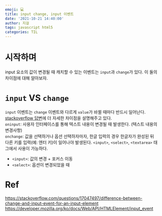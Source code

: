 ```yaml
---
emoji: 💻
title: input change, input 이벤트
date: '2021-10-21 14:40:00'
author: 지걸
tags: javascript html5
categories: TIL
---
```

# 시작하며
input 요소의 값이 변경될 때 캐치할 수 있는 이벤트는 `input`과 `change`가 있다. 이 둘의 차이점에 대해 알아보자.

# `input` VS `change`
`input` 이벤트는 `change` 이벤트와 다르게 `value`가 바뀔 때마다 반드시 일어난다. [stackoverflow 답변](https://stackoverflow.com/questions/17047497/difference-between-change-and-input-event-for-an-input-element)에 더 자세한 차이점을 설명해주고 있다.  
`oninput`: 사용자 인터페이스를 통해 텍스트 내용이 변경될 때 발생한다. (텍스트 내용의 변경사항)  
`onchange`: 값을 선택하거나 옵션 선택하자마자, 한글 입력의 경우 한글자가 완성된 뒤 다른 키를 입력(예: 엔터 키)이 일어나야 발생된다. `<input>`, `<select>`, `<textarea>` 태그에서 사용이 가능하다.
- `<input>`: 값의 변경 + 포커스 이동
- `<select>`: 옵션이 변경되었을 때

# Ref
https://stackoverflow.com/questions/17047497/difference-between-change-and-input-event-for-an-input-element  
https://developer.mozilla.org/ko/docs/Web/API/HTMLElement/input_event